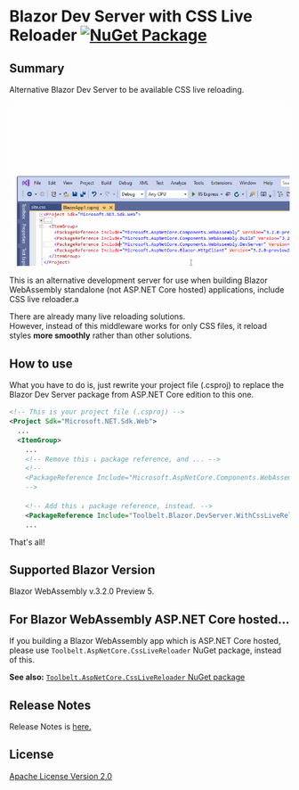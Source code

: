 # Blazor Dev Server with CSS Live Reloader [![NuGet Package](https://img.shields.io/nuget/v/Toolbelt.Blazor.DevServer.WithCssLiveReloader.svg)](https://www.nuget.org/packages/Toolbelt.Blazor.DevServer.WithCssLiveReloader/)

## Summary

Alternative Blazor Dev Server to be available CSS live reloading.

![fig.1](https://raw.githubusercontent.com/jsakamoto/Toolbelt.Blazor.DevServer.WithCssLiveReloader/master/.assets/fig1.gif)

This is an alternative development server for use when building Blazor WebAssembly standalone (not ASP.NET Core hosted) applications, include CSS live reloader.a

There are already many live reloading solutions.  
However, instead of this middleware works for only CSS files, it reload styles **more smoothly** rather than other solutions. 

## How to use

What you have to do is, just rewrite your project file (.csproj) to replace the Blazor Dev Server package from ASP.NET Core edition to this one.

```xml
<!-- This is your project file (.csproj) -->
<Project Sdk="Microsoft.NET.Sdk.Web">
  ...
  <ItemGroup>
    ...
    <!-- Remove this ↓ package reference, and ... -->
    <!--
    <PackageReference Include="Microsoft.AspNetCore.Components.WebAssembly.DevServer" Version="3.2.0-preview2.20160.5" PrivateAssets="all" />
    -->

    <!-- Add this ↓ package reference, instead. -->
    <PackageReference Include="Toolbelt.Blazor.DevServer.WithCssLiveReloader" Version="1.0.2" PrivateAssets="all" />
    ...
```

That's all!

## Supported Blazor Version

Blazor WebAssembly v.3.2.0 Preview 5.

## For Blazor WebAssembly ASP.NET Core hosted...

If you building a Blazor WebAssembly app which is ASP.NET Core hosted, please use `Toolbelt.AspNetCore.CssLiveReloader` NuGet package, instead of this.

**See also:** [`Toolbelt.AspNetCore.CssLiveReloader` NuGet package](https://www.nuget.org/packages/Toolbelt.AspNetCore.CssLiveReloader/)

## Release Notes

Release Notes is [here.](https://github.com/jsakamoto/Toolbelt.Blazor.DevServer.WithCssLiveReloader/blob/master/RELEASE-NOTES.txt)

## License

[Apache License Version 2.0](https://github.com/jsakamoto/Toolbelt.Blazor.DevServer.WithCssLiveReloader/blob/master/LICENSE.txt)

